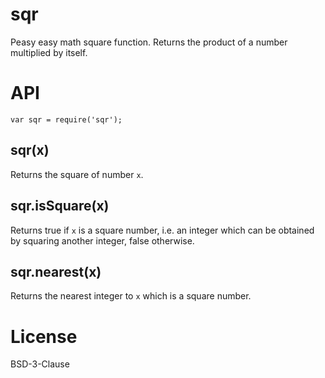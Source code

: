 # sqr

Peasy easy math square function. Returns the product of a number multiplied by itself.

# API

`var sqr = require('sqr');`

## sqr(x)

Returns the square of number `x`.

## sqr.isSquare(x)

Returns true if `x` is a square number, i.e. an integer which can be obtained by squaring another integer, false otherwise.

## sqr.nearest(x)

Returns the nearest integer to `x` which is a square number.

# License

BSD-3-Clause
